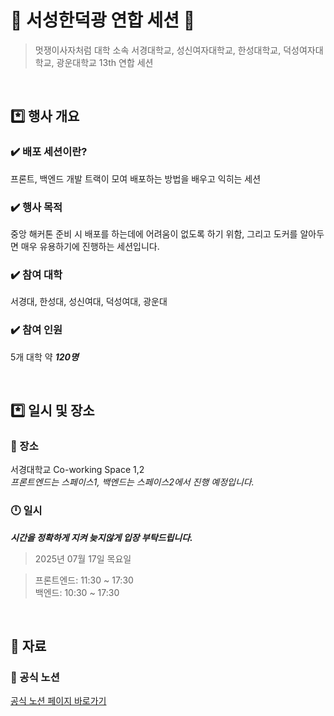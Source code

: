 # 🦁 서성한덕광 연합 세션 🦁
> 멋쟁이사자처럼 대학 소속 서경대학교, 성신여자대학교, 한성대학교, 덕성여자대학교, 광운대학교 13th 연합 세션
<br>

## *️⃣ 행사 개요

### ✔️ 배포 세션이란?
프론트, 백엔드 개발 트랙이 모여 배포하는 방법을 배우고 익히는 세션

### ✔️ 행사 목적
중앙 해커톤 준비 시 배포를 하는데에 어려움이 없도록 하기 위함, 그리고 도커를 알아두면 매우 유용하기에 진행하는 세션입니다.

### ✔️ 참여 대학
서경대, 한성대, 성신여대, 덕성여대, 광운대

### ✔️ 참여 인원
5개 대학 약 ***120명***

<br>

## *️⃣ 일시 및 장소

### 📍 장소
서경대학교 Co-working Space 1,2 <br>
*프론트엔드는 스페이스1, 백엔드는 스페이스2에서 진행 예정입니다.*

### 🕛 일시
***시간을 정확하게 지켜 늦지않게 입장 부탁드립니다.***

> 2025년 07월 17일 목요일

> 프론트엔드: 11:30 ~ 17:30 <br>
> 백엔드: 10:30 ~ 17:30

<br>

## 📁 자료 

### 🔗 공식 노션
[공식 노션 페이지 바로가기](https://elemental-yogurt-2bd.notion.site/2025-2073c157216c80e0b235e75a72d04430)
